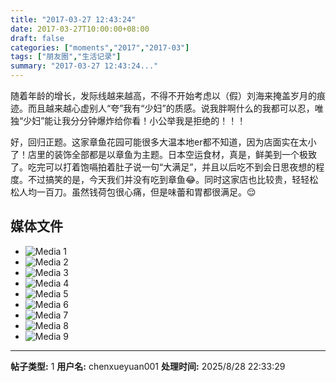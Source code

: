 ```yaml
---
title: "2017-03-27 12:43:24"
date: 2017-03-27T10:00:00+08:00
draft: false
categories: ["moments","2017","2017-03"]
tags: ["朋友圈","生活记录"]
summary: "2017-03-27 12:43:24..."
---
```


随着年龄的增长，发际线越来越高，不得不开始考虑以（假）刘海来掩盖岁月的痕迹。而且越来越心虚别人“夸”我有“少妇”的质感。说我胖啊什么的我都可以忍，唯独“少妇”能让我分分钟爆炸给你看！小公举我是拒绝的！！！

好，回归正题。这家章鱼花园可能很多大温本地er都不知道，因为店面实在太小了！店里的装饰全部都是以章鱼为主题。日本空运食材，真是，鲜美到一个极致了。吃完可以打着饱嗝拍着肚子说一句“大满足”，并且以后吃不到会日思夜想的程度。不过搞笑的是，今天我们并没有吃到章鱼😂。同时这家店也比较贵，轻轻松松人均一百刀。虽然钱荷包很心痛，但是味蕾和胃都很满足。😌

## 媒体文件

- ![Media 1](/Moments/photos/2017-03-27/201703271243240.jpg)
- ![Media 2](/Moments/photos/2017-03-27/201703271243241.jpg)
- ![Media 3](/Moments/photos/2017-03-27/201703271243242.jpg)
- ![Media 4](/Moments/photos/2017-03-27/201703271243243.jpg)
- ![Media 5](/Moments/photos/2017-03-27/201703271243244.jpg)
- ![Media 6](/Moments/photos/2017-03-27/201703271243245.jpg)
- ![Media 7](/Moments/photos/2017-03-27/201703271243246.jpg)
- ![Media 8](/Moments/photos/2017-03-27/201703271243247.jpg)
- ![Media 9](/Moments/photos/2017-03-27/201703271243248.jpg)

---

**帖子类型:** 1
**用户名:** chenxueyuan001
**处理时间:** 2025/8/28 22:33:29